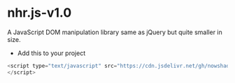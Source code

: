 # nhr.js-v1.0
A JavaScript DOM manipulation library same as jQuery but quite smaller in size.

* Add this to your project

```javascript
<script type="text/javascript" src="https://cdn.jsdelivr.net/gh/nowshad-hossain-rahat/nhrQuery@master/nhr.js">
</script>
```

